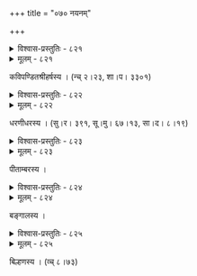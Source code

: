 +++
title = "०७० नयनम्"

+++



<details><summary>विश्वास-प्रस्तुतिः - ८२१</summary>

नलिनं मलिनं विवृण्वती  
पृषतीम् अस्पृशती तदीक्षणे ।  
अपि खञ्जनम् अञ्जनाञ्चिते  
विदधाते रुचिगर्वदुर्विधम् ॥८२१॥
</details>

<details><summary>मूलम् - ८२१</summary>

नलिनं मलिनं विवृण्वती  
पृषतीम् अस्पृशती तदीक्षणे ।  
अपि खञ्जनम् अञ्जनाञ्चिते  
विदधाते रुचिगर्वदुर्विधम् ॥८२१॥
</details>


कविपण्डितश्रीहर्षस्य । (न्च् २।२३, शा।प। ३३०१)  



<details><summary>विश्वास-प्रस्तुतिः - ८२२</summary>

निजनयनप्रतिबिम्बैर् अम्बुनि बहुशः प्रतारिता कापि ।  
नीलोत्पले’पि विमृशति करम् अर्पयितुं कुसुमलावी ॥८२२॥
</details>

<details><summary>मूलम् - ८२२</summary>

निजनयनप्रतिबिम्बैर् अम्बुनि बहुशः प्रतारिता कापि ।  
नीलोत्पले’पि विमृशति करम् अर्पयितुं कुसुमलावी ॥८२२॥
</details>


धरणीधरस्य । (सु।र। ३९१, सू।मु। ६७।१३, सा।द। ८।१९)  



<details><summary>विश्वास-प्रस्तुतिः - ८२३</summary>

नीराजयामि नयने तव यन् मृषोद्य  
मिन्दीवरैः समम् अबद्धमुखाः करं ते ।  
अद्यापि शाम्यति न ते बत पार्वणेन्दु  
बिम्बोपमा सखि मुखाम्बुजकिंवदन्ती ॥८२३॥
</details>

<details><summary>मूलम् - ८२३</summary>

नीराजयामि नयने तव यन् मृषोद्य  
मिन्दीवरैः समम् अबद्धमुखाः करं ते ।  
अद्यापि शाम्यति न ते बत पार्वणेन्दु  
बिम्बोपमा सखि मुखाम्बुजकिंवदन्ती ॥८२३॥
</details>


पीताम्बरस्य ।  



<details><summary>विश्वास-प्रस्तुतिः - ८२४</summary>

अक्षिभ्यां कृष्णशाराभ्याम् अस्याः कर्णौ न बाधितौ ।  
शङ्के कनकताडङ्कपाशत्रासवशाद् इव ॥८२४॥
</details>

<details><summary>मूलम् - ८२४</summary>

अक्षिभ्यां कृष्णशाराभ्याम् अस्याः कर्णौ न बाधितौ ।  
शङ्के कनकताडङ्कपाशत्रासवशाद् इव ॥८२४॥
</details>


बङ्गालस्य ।   



<details><summary>विश्वास-प्रस्तुतिः - ८२५</summary>

मृगीसम्बन्धिनी दृष्टिर् असौ यदि न सुभ्रुवः ।  
धावति श्रवणोत्तंसलीलादूर्वाङ्कुरे कृतः ॥८२५॥
</details>

<details><summary>मूलम् - ८२५</summary>

मृगीसम्बन्धिनी दृष्टिर् असौ यदि न सुभ्रुवः ।  
धावति श्रवणोत्तंसलीलादूर्वाङ्कुरे कृतः ॥८२५॥
</details>


बिल्हणस्य । (व्च् ८।७३)  

